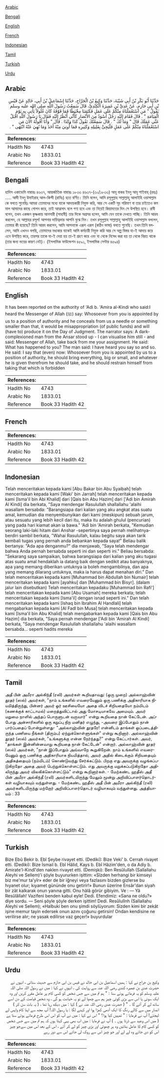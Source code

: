 [Arabic](#arabic)

[Bengali](#bengali)

[English](#english)

[French](#french)

[Indonesian](#indonesian)

[Tamil](#tamil)

[Turkish](#turkish)

[Urdu](#urdu)

## Arabic


<div dir="rtl" lang="ar" style={{fontSize:'larger',backgroundColor:'#f8f9fa',padding:20}}>
حَدَّثَنَا أَبُو بَكْرِ بْنُ أَبِي شَيْبَةَ، حَدَّثَنَا وَكِيعُ بْنُ الْجَرَّاحِ، حَدَّثَنَا إِسْمَاعِيلُ بْنُ أَبِي، خَالِدٍ عَنْ قَيْسِ بْنِ أَبِي حَازِمٍ، عَنْ عَدِيِّ بْنِ عَمِيرَةَ الْكِنْدِيِّ، قَالَ سَمِعْتُ رَسُولَ اللَّهِ صلى الله عليه وسلم يَقُولُ ‏"‏ مَنِ اسْتَعْمَلْنَاهُ مِنْكُمْ عَلَى عَمَلٍ فَكَتَمَنَا مِخْيَطًا فَمَا فَوْقَهُ كَانَ غُلُولاً يَأْتِي بِهِ يَوْمَ الْقِيَامَةِ ‏"‏ ‏.‏ قَالَ فَقَامَ إِلَيْهِ رَجُلٌ أَسْوَدُ مِنَ الأَنْصَارِ كَأَنِّي أَنْظُرُ إِلَيْهِ فَقَالَ يَا رَسُولَ اللَّهِ اقْبَلْ عَنِّي عَمَلَكَ قَالَ ‏"‏ وَمَا لَكَ ‏"‏ ‏.‏ قَالَ سَمِعْتُكَ تَقُولُ كَذَا وَكَذَا ‏.‏ قَالَ ‏"‏ وَأَنَا أَقُولُهُ الآنَ مَنِ اسْتَعْمَلْنَاهُ مِنْكُمْ عَلَى عَمَلٍ فَلْيَجِئْ بِقَلِيلِهِ وَكَثِيرِهِ فَمَا أُوتِيَ مِنْهُ أَخَذَ وَمَا نُهِيَ عَنْهُ انْتَهَى ‏"‏ ‏.‏
</div>
<div style={{backgroundColor:'#f8f9fa',padding:20, marginBottom: 10}}><table> <thead> <tr> <th>References:</th> <th></th> </tr> </thead> <tbody><tr><td>Hadith No</td><td>4743</td></tr><tr><td>Arabic No</td><td>1833.01</td></tr><tr><td>Reference</td><td>Book 33 Hadith 42</td></tr></tbody></table></div>

## Bengali


<div dir="ltr" lang="bn" style={{fontSize:'larger',backgroundColor:'#f8f9fa',padding:20}}>
হাদিস একাডেমি নাম্বারঃ ৪৬৩৭, আন্তর্জাতিক নাম্বারঃ ১৮৩৩ ৪৬৩৭-(৩০/১৮৩৩) আবূ বাকর ইবনু আবূ শাইবাহ্ (রহঃ) ..... আদী ইবনু উমাইরাহ্ আল-কিন্দী (রাযিঃ) হতে বর্ণিত। তিনি বলেন, আমি রসূলুল্লাহ সাল্লাল্লাহু আলাইহি ওয়াসাল্লাম কে বলতে শুনেছিঃ আমরা তোমাদের মধ্যে যাকে আদায়কারী নিযুক্ত করি, আর সে একটি সূচ পরিমাণ বা তার চাইতেও কম মাল আমাদের কাছে গোপন করে, তাই আত্মসাৎ বলে গণ্য হবে এবং তা নিয়েই কিয়ামতের দিন সে উপস্থিত হবে। রাবী বলেন, তখন একজন কৃষ্ণকায় আনসারী (সাহাবী) তার দিকে অগ্রসর হলেন, আমি যেন তাকে দেখতে পাচ্ছি। তিনি আরয করলেন, হে আল্লাহর রসূল! আপনার দায়িত্বভার আপনি বুঝে নিন। তখন রসূলুল্লাহ সাল্লাল্লাহু আলাইহি ওয়াসাল্লাম বললেন, তোমার কী হয়েছে? তিনি আরয করলেন, আমি আপনাকে এরূপ এরূপ (কঠিন ভাষা) বলতে শুনেছি। তখন তিনি বললেন, আমি এখনও বলছি, তোমাদের মধ্যকার যাকেই আমি কর্মচারী নিযুক্ত করি আর সে অল্প বিস্তর যা-ই আদায় করে এনে উপস্থিত করে, তারপর তাকে যা-ই দেয়া হয় তা-ই গ্রহণ করে এবং যা থেকে নিষেধ করা হয় তা থেকে বিরত থাকে (তার জন্য ভয়ের কারণ নেই)। (ইসলামিক ফাউন্ডেশন ৪৫৯১, ইসলামিক সেন্টার ৪৫৯৪)
</div>
<div style={{backgroundColor:'#f8f9fa',padding:20, marginBottom: 10}}><table> <thead> <tr> <th>References:</th> <th></th> </tr> </thead> <tbody><tr><td>Hadith No</td><td>4743</td></tr><tr><td>Arabic No</td><td>1833.01</td></tr><tr><td>Reference</td><td>Book 33 Hadith 42</td></tr></tbody></table></div>

## English


<div dir="ltr" lang="en" style={{fontSize:'larger',backgroundColor:'#f8f9fa',padding:20}}>
It has been reported on the authority of 'Adi b. 'Amira al-Kindi who said:I heard the Messenger of Allah (ﷺ) say: Whosoever from you is appointed by us to a position of authority and he conceals from us a needle or something smaller than that, it would be misappropriation (of public funds) and will (have to) produce it on the Day of Judgment. The narrator says: A dark-complexioned man from the Ansar stood up - I can visualise him still - and said: Messenger of Allah, take back from me your assignment. He said: What has happened to you? The man said: I have heard you say so and so. He said: I say that (even) now: Whosoever from you is appointed by us to a position of authority, he should bring everything, big or small, and whatever he is given therefrom he should take, and he should restrain himself from taking that which is forbidden
</div>
<div style={{backgroundColor:'#f8f9fa',padding:20, marginBottom: 10}}><table> <thead> <tr> <th>References:</th> <th></th> </tr> </thead> <tbody><tr><td>Hadith No</td><td>4743</td></tr><tr><td>Arabic No</td><td>1833.01</td></tr><tr><td>Reference</td><td>Book 33 Hadith 42</td></tr></tbody></table></div>

## French


<div dir="ltr" lang="fr" style={{fontSize:'larger',backgroundColor:'#f8f9fa',padding:20}}>

</div>
<div style={{backgroundColor:'#f8f9fa',padding:20, marginBottom: 10}}><table> <thead> <tr> <th>References:</th> <th></th> </tr> </thead> <tbody><tr><td>Hadith No</td><td>4743</td></tr><tr><td>Arabic No</td><td>1833.01</td></tr><tr><td>Reference</td><td>Book 33 Hadith 42</td></tr></tbody></table></div>

## Indonesian


<div dir="ltr" lang="id" style={{fontSize:'larger',backgroundColor:'#f8f9fa',padding:20}}>
Telah menceritakan kepada kami [Abu Bakar bin Abu Syaibah] telah menceritakan kepada kami [Waki' bin Jarrah] telah menceritakan kepada kami [Isma'il bin Abi Khalid] dari [Qais bin Abu Hazim] dari ['Adi bin Amirah Al Kindi] dia berkata, "Saya mendengar Rasulullah shallallahu 'alaihi wasallam bersabda: "Barangsiapa dari kalian yang aku angkat atas suatu amal, kemudian dia menyembunyikan dari kami (meskipun) sebuah jarum, atau sesuatu yang lebih kecil dari itu, maka itu adalah ghulul (pencurian) yang pada hari kiamat akan ia bawa." 'Adi bin 'Amirah berkata, "Kemudian seorang laki-laki hitam dari Anshar -sepertinya saya pernah melihatnya- berdiri sambil berkata, "Wahai Rasulullah, kalau begitu saya akan tarik kembali tugas yang pernah anda bebankan kepada saya!" Beliau balik bertanya: "Ada apa denganmu?" dia menjawab, "Saya telah mendengar bahwa Anda pernah bersabda seperti ini dan seperti ini." Beliau bersabda: "Sekarang saya sampaikan, bahwa barangsiapa dari kalian yang aku tugasi atas suatu amal hendaklah ia datang baik dengan sedikit atau banyaknya, apa yang memang diberikan untuknya ia boleh mengambilnya, dan apa yang memang dilarang untuknya, maka ia harus dapat menahan diri." Dan telah menceritakan kepada kami [Muhammad bin Abdullah bin Numair] telah menceritakan kepada kami [ayahku] dan [Muhammad bin Bisyr]. (dalam jalur lain disebutkan) Telah menceritakan kepadaku [Muhammad bin Rafi'] telah menceritakan kepada kami [Abu Usamah] mereka berkata; telah menceritakan kepada kami [Isma'il] dengan isnad seperti ini." Dan telah menceritakan kepada kami [Ishaq bin Ibrahim Al Handlali] telah mengabarkan kepada kami [Al Fadl bin Musa] telah menceritakan kepada kami [Isma'il bin Abu Khalid] telah mengabarkan kepada kami [Qais bin Abu Hazim] dia berkata, "Saya pernah mendengar ['Adi bin 'Amirah Al Kindi] berkata, "Saya mendengar Rasulullah shallallahu 'alaihi wasallam bersabda… seperti hadits mereka
</div>
<div style={{backgroundColor:'#f8f9fa',padding:20, marginBottom: 10}}><table> <thead> <tr> <th>References:</th> <th></th> </tr> </thead> <tbody><tr><td>Hadith No</td><td>4743</td></tr><tr><td>Arabic No</td><td>1833.01</td></tr><tr><td>Reference</td><td>Book 33 Hadith 42</td></tr></tbody></table></div>

## Tamil


<div dir="ltr" lang="ta" style={{fontSize:'larger',backgroundColor:'#f8f9fa',padding:20}}>
அதீ பின் அமீரா அல்கிந்தீ (ரலி) அவர்கள் கூறியதாவது: (ஒரு முறை) அல்லாஹ்வின் தூதர் (ஸல்) அவர்கள், "நாம் உங்களில் எவரையேனும் ஒரு பணிக்கு அதிகாரியாக நியமித்திருந்து, பின்னர் அவர் ஓர் ஊசியையோ அதை விடச் சிறியதையோ நம்மிடம் (கணக்குக் காட்டாமல்) மறைத்துவிட்டால் அது மோசடியாகவே அமையும். அவர் மறுமை நாளில் அந்தப் பொருளுடன் வருவார்" என்று கூறியதை நான் கேட்டேன். அப்போது அன்சாரிகளில் ஒரு கறுப்பு நிற மனிதர் எழுந்து, -அவரை இப்போதும் நான் பார்ப்பதைப் போன்றுள்ளது- "அல்லாஹ்வின் தூதரே! என்னிடம் தாங்கள் ஒப்படைத்திருந்த பணியை நீங்கள் (திரும்ப) ஏற்றுக்கொள்ளுங்கள்" என்று கூறினார். அல்லாஹ்வின் தூதர் (ஸல்) அவர்கள், "உங்களுக்கு என்ன நேர்ந்தது?" என்று கேட்டார்கள். அவர், "தாங்கள் இன்னின்னவாறு கூறியதை நான் கேட்டேன்" என்றார். அல்லாஹ்வின் தூதர் (ஸல்) அவர்கள், "நான் இப்போதும் அவ்வாறே கூறுகிறேன். நாம் உங்களில் எவரையேனும் ஒரு பணிக்கு அதிகாரியாக நியமித்தால், அவர் அதில் கிடைக்கும் சிறியதையும் அதிகத்தையும் (நம்மிடம்) கொண்டுவந்து சேர்க்கட்டும். பிறகு எது அவருக்கு வழங்கப்படுகிறதோ அதை அவர் பெற்றுக்கொள்ளட்டும். எது அவருக்கு மறுக்கப்படுகிறதோ அதிலிருந்து அவர் விலகிக்கொள்ளட்டும்" என்று கூறினார்கள். - மேற்கண்ட ஹதீஸ் அதீ பின் அமீரா அல்கிந்தீ (ரலி) அவர்களிடமிருந்து மேலும் மூன்று அறிவிப்பாளர்தொடர்கள் வழியாகவும் வந்துள்ளது. - மேற்கண்ட ஹதீஸ் அதீ பின் அமீரா அல்கிந்தீ (ரலி) அவர்களிடமிருந்து மற்றோர் அறிவிப்பாளர்தொடர் வழியாகவும் வந்துள்ளது. அத்தியாயம் : 33
</div>
<div style={{backgroundColor:'#f8f9fa',padding:20, marginBottom: 10}}><table> <thead> <tr> <th>References:</th> <th></th> </tr> </thead> <tbody><tr><td>Hadith No</td><td>4743</td></tr><tr><td>Arabic No</td><td>1833.01</td></tr><tr><td>Reference</td><td>Book 33 Hadith 42</td></tr></tbody></table></div>

## Turkish


<div dir="ltr" lang="tr" style={{fontSize:'larger',backgroundColor:'#f8f9fa',padding:20}}>
Bize Ebû Bekir b. Ebî Şeybe rivayet etti. (Dediki): Bize Veki' b. Cerrah rivayet etti. (Dediki): Bize İsmail b. Ebî Hâlid, Kays b. Ebî Hâzim'den, o da Adiy b. Amirate'l-Kindî'den naklen rivayet etti. (Demişki): Ben Resûlullah (Sallallahu Aleyhi ve Sellem)'i şöyle buyururken işittim: «Sîzden herhangi bir kimseyi biz me'mur ta'yîr» eder de bir iğneyi veya fazlasını bizden gizlerse bu hıyanet olur; kıyamet gününde onu getirir!» Bunun üzerine Ensâr'dan siyah bir zât kalkarak onun yanına gitti. Onu hâlâ görür gibiyim. Ve : — Yâ Resûlâllah! Vazifeni benden kabul eyle! Dedi. Efendimiz: «Sana ne oldu?» diye sordu. — Seni şöyle şöyle derken işittim! Dedi. Resûlullnh (Sallallahu Aleyhi ve Sellem); «Halbuki ben onu şimdi söylüyorum: Sizden kimi bir zekât işine memur tayin edersek onun azını çoğunu getirsin! Ondan kendisine ne verilirse alır; ne yasak edilirse vaz geçer!» buyurdular
</div>
<div style={{backgroundColor:'#f8f9fa',padding:20, marginBottom: 10}}><table> <thead> <tr> <th>References:</th> <th></th> </tr> </thead> <tbody><tr><td>Hadith No</td><td>4743</td></tr><tr><td>Arabic No</td><td>1833.01</td></tr><tr><td>Reference</td><td>Book 33 Hadith 42</td></tr></tbody></table></div>

## Urdu


<div dir="rtl" lang="ur" style={{fontSize:'larger',backgroundColor:'#f8f9fa',padding:20}}>
وکیع بن جراح نے کہا : ہمیں اسماعیل بن ابی خالد نے قیس بن ابی حازم سے حدیث سنائی ، انہوں نے حضرت عدی بن عمیرہ کندی رضی اللہ عنہ سے روایت کی ، انہوں نے کہا : میں نے رسول اللہ صلی اللہ علیہ وسلم کو یہ فرماتے ہوئے سنا : " ہم تم میں سے جس شخص کو کسی کام پر عامل مقرر کریں اور وہ ایک سوئی یا اس سے بڑی کوئی چیز ہم سے چھپا لے تو یہ خیانت ہو گی ، وہ شخص قیامت کے دن اسے ساتھ لے کر آئے گا ۔ " ( حضرت عدی رضی اللہ عنہ نے ) کہا : میں دیکھ رہا تھا ، ( یہ بات سن کر ) انصار میں سے کالے رنگ کا ایک آدمی کھڑا ہوا اور کہنے لگا : یا رسول اللہ! آپ مجھ سے اپنا کام واپس لے لیجئے! آپ نے فرمایا : " تمہیں کیا ہوا؟ " اس نے کہا : میں نے آپ کو اس اس طرح فرماتے ہوئے سنا ہے ( میں اس وعید سے ڈرتا ہوں ۔ ) آپ نے فرمایا : میں اب بھی یہی کہتا ہوں کہ ہم تم میں سے جس شخص کو کسی کام کا عامل بنائیں وہ ہر چھوٹی اور بڑی چیز کو لے کر آئے ، اس کے بعد اس میں سےجو چیز اس کو دی جائے وہ لے لے اور جو چیز اس سے روک لی جائے اس سے دور رہے
</div>
<div style={{backgroundColor:'#f8f9fa',padding:20, marginBottom: 10}}><table> <thead> <tr> <th>References:</th> <th></th> </tr> </thead> <tbody><tr><td>Hadith No</td><td>4743</td></tr><tr><td>Arabic No</td><td>1833.01</td></tr><tr><td>Reference</td><td>Book 33 Hadith 42</td></tr></tbody></table></div>
